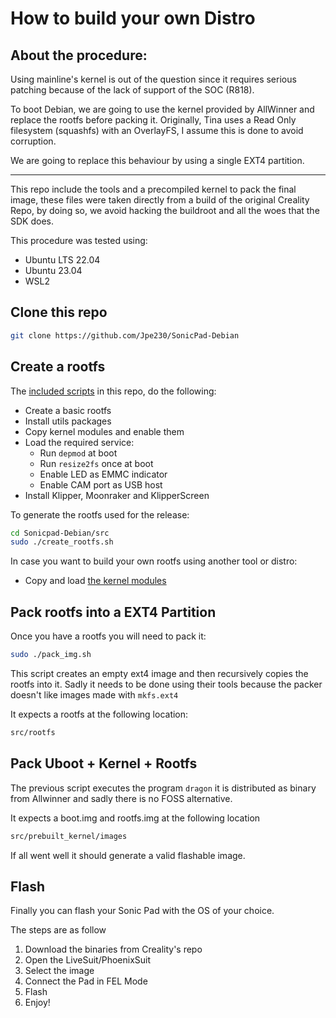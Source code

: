 
# How to build your own Distro

## About the procedure:

Using mainline's kernel is out of the question since it requires serious patching because of the lack of support of the SOC (R818).

To boot Debian, we are going to use the kernel provided by AllWinner and replace the rootfs before packing it.
Originally, Tina uses a Read Only filesystem (squashfs) with an OverlayFS, I assume this is done to avoid corruption.

We are going to replace this behaviour by using a single EXT4 partition.
__________________________________________________________________________________

This repo include the tools and a precompiled kernel to pack the final image, these files were taken directly from a build of the original Creality Repo,
by doing so, we avoid hacking the buildroot and all the woes that the SDK does.

This procedure was tested using:
* Ubuntu LTS 22.04
* Ubuntu 23.04
* WSL2

## Clone this repo

```bash
git clone https://github.com/Jpe230/SonicPad-Debian
```

## Create a rootfs

The [included scripts](src) in this repo, do the following:
* Create a basic rootfs
* Install utils packages
* Copy kernel modules and enable them
* Load the required service: 
  * Run `depmod` at boot
  * Run `resize2fs` once at boot
  * Enable LED as EMMC indicator
  * Enable CAM port as USB host
* Install Klipper, Moonraker and KlipperScreen

To generate the rootfs used for the release:

```bash
cd Sonicpad-Debian/src
sudo ./create_rootfs.sh
```

In case you want to build your own rootfs using another tool or distro:
* Copy and load [the kernel modules](src/base_rootfs/lib/)

## Pack rootfs into a EXT4 Partition

Once you have a rootfs you will need to pack it:

```bash
sudo ./pack_img.sh
```
This script creates an empty ext4 image and then recursively copies the rootfs into it.
Sadly it needs to be done using their tools because the packer doesn't like images made with `mkfs.ext4`

It expects a rootfs at the following location:

```bash
src/rootfs
```

## Pack Uboot + Kernel + Rootfs

The previous script executes the program `dragon` it is distributed as binary from Allwinner and sadly there is no FOSS alternative.

It expects a boot.img and rootfs.img at the following location
```bash
src/prebuilt_kernel/images
```

If all went well it should generate a valid flashable image.

## Flash

Finally you can flash your Sonic Pad with the OS of your choice.

The steps are as follow
1) Download the binaries from Creality's repo
2) Open the LiveSuit/PhoenixSuit
3) Select the image
4) Connect the Pad in FEL Mode
5) Flash
6) Enjoy!


